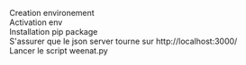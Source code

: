 Creation environement  
Activation env  
Installation pip package  
S'assurer que le json server tourne sur http://localhost:3000/  
Lancer le script weenat.py  
